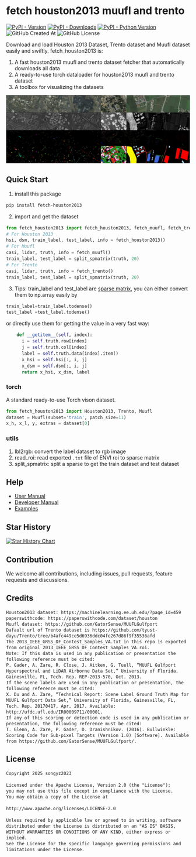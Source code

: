 # fetch houston2013 muufl and trento

[![PyPI - Version](https://img.shields.io/pypi/v/fetch-houston2013.svg)](https://pypi.org/project/fetch-houston2013)
[![PyPI - Downloads](https://img.shields.io/pypi/dm/fetch-houston2013)](https://pypi.org/project/fetch-houston2013)
[![PyPI - Python Version](https://img.shields.io/pypi/pyversions/fetch-houston2013.svg)](https://pypi.org/project/fetch-houston2013)
![GitHub Created At](https://img.shields.io/github/created-at/songyz2019/fetch_houston2013)
![GitHub License](https://img.shields.io/github/license/songyz2019/fetch_houston2013)



Download and load Houston 2013 Dataset, Trento dataset and Muufl dataset easily and swiftly. fetch_houston2013 is:
1. A fast houston2013 muufl and trento dataset fetcher that automatically downloads all data
2. A ready-to-use torch dataloader for houston2013 muufl and trento dataset
3. A toolbox for visualizing the datasets

![screenshot](screenshot.jpg)

## Quick Start
1. install this package
```bash
pip install fetch-houston2013
```
2. import and get the dataset
```python
from fetch_houston2013 import fetch_houston2013, fetch_muufl, fetch_trento, split_spmatrix
# For Houston 2013
hsi, dsm, train_label, test_label, info = fetch_houston2013()
# For Muufl
casi, lidar, truth, info = fetch_muufl()
train_label, test_label = split_spmatrix(truth, 20)
# For Trento
casi, lidar, truth, info = fetch_trento()
train_label, test_label = split_spmatrix(truth, 20)
```
3. Tips: train_label and test_label are [sparse matrix](https://docs.scipy.org/doc/scipy/reference/generated/scipy.sparse.coo_array.html), you can either convert them to np.array easily by
```python
train_label=train_label.todense()
test_label =test_label.todense()
```
or directly use them for getting the value in a very fast way:
```python
    def __getitem__(self, index):
      i = self.truth.row[index]
      j = self.truth.col[index]
      label = self.truth.data[index].item()
      x_hsi = self.hsi[:, i, j]
      x_dsm = self.dsm[:, i, j]
      return x_hsi, x_dsm, label
```

### torch
A standard ready-to-use Torch vison dataset.
```python
from fetch_houston2013 import Houston2013, Trento, Muufl
dataset = Muufl(subset='train', patch_size=11)
x_h, x_l, y, extras = dataset[0]
```
### utils
1. lbl2rgb: convert the label dataset to rgb image
2. read_roi: read exported `.txt` file of ENVI roi to sparse matrix
3. split_spmatrix: split a sparse to get the train dataset and test dataset


## Help
- [User Manual](https://github.com/songyz2019/fetch_houston2013/wiki/Usage)
- [Developer Manual](https://github.com/songyz2019/fetch_houston2013/wiki/Development)
- [Examples](tests/test.py)


## Star History

[![Star History Chart](https://api.star-history.com/svg?repos=songyz2019/fetch_houston2013&type=Date)](https://www.star-history.com/#songyz2019/fetch_houston2013&Date)

## Contribution
We welcome all contributions, including issues, pull requests, feature requests and discussions.

## Credits
```text
Houston2013 dataset: https://machinelearning.ee.uh.edu/?page_id=459
paperswithcode: https://paperswithcode.com/dataset/houston
Muufl dataset: https://github.com/GatorSense/MUUFLGulfport
Dafault url of Trento dataset is https://github.com/tyust-dayu/Trento/tree/b4afc449ce5d6936ddc04fe267d86f9f35536afd
The 2013_IEEE_GRSS_DF_Contest_Samples_VA.txt in this repo is exported from original 2013_IEEE_GRSS_DF_Contest_Samples_VA.roi.
Note: If this data is used in any publication or presentation the following reference must be cited:
P. Gader, A. Zare, R. Close, J. Aitken, G. Tuell, “MUUFL Gulfport Hyperspectral and LiDAR Airborne Data Set,” University of Florida, Gainesville, FL, Tech. Rep. REP-2013-570, Oct. 2013.
If the scene labels are used in any publication or presentation, the following reference must be cited:
X. Du and A. Zare, “Technical Report: Scene Label Ground Truth Map for MUUFL Gulfport Data Set,” University of Florida, Gainesville, FL, Tech. Rep. 20170417, Apr. 2017. Available: http://ufdc.ufl.edu/IR00009711/00001.
If any of this scoring or detection code is used in any publication or presentation, the following reference must be cited:
T. Glenn, A. Zare, P. Gader, D. Dranishnikov. (2016). Bullwinkle: Scoring Code for Sub-pixel Targets (Version 1.0) [Software]. Available from https://github.com/GatorSense/MUUFLGulfport/.
```

## License
```text
Copyright 2025 songyz2023

Licensed under the Apache License, Version 2.0 (the "License");
you may not use this file except in compliance with the License.
You may obtain a copy of the License at

http://www.apache.org/licenses/LICENSE-2.0

Unless required by applicable law or agreed to in writing, software
distributed under the License is distributed on an "AS IS" BASIS,
WITHOUT WARRANTIES OR CONDITIONS OF ANY KIND, either express or implied.
See the License for the specific language governing permissions and
limitations under the License.
```
